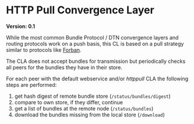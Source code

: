 HTTP Pull Convergence Layer
===========================

**Version: 0.1**

While the most common Bundle Protocol / DTN convergence layers and routing protocols work on a push basis, this CL is based on a pull strategy similar to protocols like [Forban](https://github.com/adulau/Forban).

The CLA does not accept bundles for transmission but periodically checks all peers for the bundles they have in their store. 

For each peer with the default webservice and/or *httppull* CLA the following steps are performed:

1. get hash digest of remote bundle store (`/status/bundles/digest`)
2. compare to own store, if they differ, continue
3. get a list of bundles at the remote node (`/status/bundles`)
4. download the bundles missing from the local store (`/download`)